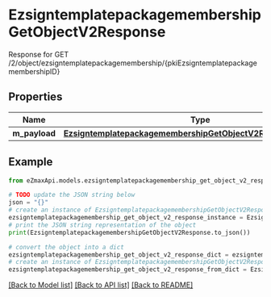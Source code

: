 # EzsigntemplatepackagemembershipGetObjectV2Response

Response for GET /2/object/ezsigntemplatepackagemembership/{pkiEzsigntemplatepackagemembershipID}

## Properties

Name | Type | Description | Notes
------------ | ------------- | ------------- | -------------
**m_payload** | [**EzsigntemplatepackagemembershipGetObjectV2ResponseMPayload**](EzsigntemplatepackagemembershipGetObjectV2ResponseMPayload.md) |  | 

## Example

```python
from eZmaxApi.models.ezsigntemplatepackagemembership_get_object_v2_response import EzsigntemplatepackagemembershipGetObjectV2Response

# TODO update the JSON string below
json = "{}"
# create an instance of EzsigntemplatepackagemembershipGetObjectV2Response from a JSON string
ezsigntemplatepackagemembership_get_object_v2_response_instance = EzsigntemplatepackagemembershipGetObjectV2Response.from_json(json)
# print the JSON string representation of the object
print(EzsigntemplatepackagemembershipGetObjectV2Response.to_json())

# convert the object into a dict
ezsigntemplatepackagemembership_get_object_v2_response_dict = ezsigntemplatepackagemembership_get_object_v2_response_instance.to_dict()
# create an instance of EzsigntemplatepackagemembershipGetObjectV2Response from a dict
ezsigntemplatepackagemembership_get_object_v2_response_from_dict = EzsigntemplatepackagemembershipGetObjectV2Response.from_dict(ezsigntemplatepackagemembership_get_object_v2_response_dict)
```
[[Back to Model list]](../README.md#documentation-for-models) [[Back to API list]](../README.md#documentation-for-api-endpoints) [[Back to README]](../README.md)


